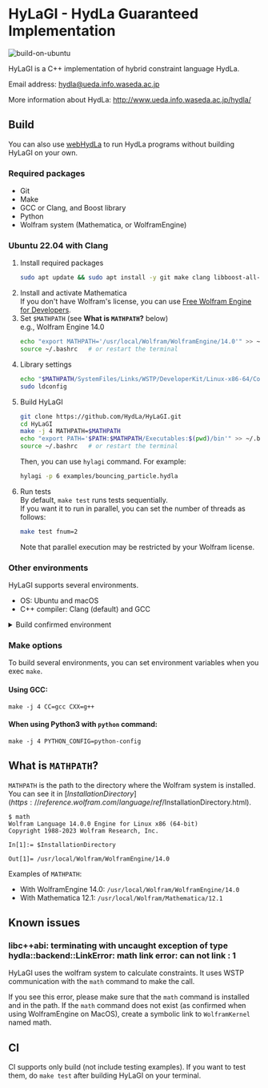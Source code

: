 # HyLaGI - HydLa Guaranteed Implementation

![build-on-ubuntu](https://github.com/HydLa/HyLaGI/workflows/build-on-ubuntu/badge.svg)

HyLaGI is a C++ implementation of hybrid constraint language HydLa.

Email address:
hydla@ueda.info.waseda.ac.jp

More information about HydLa:
http://www.ueda.info.waseda.ac.jp/hydla/

## Build

You can also use [webHydLa](http://webhydla.ueda.info.waseda.ac.jp) to run HydLa programs without building HyLaGI on your own.

### Required packages

- Git
- Make
- GCC or Clang, and Boost library
- Python
- Wolfram system (Mathematica, or WolframEngine)

### Ubuntu 22.04 with Clang

1. Install required packages
   ```bash
   sudo apt update && sudo apt install -y git make clang libboost-all-dev uuid-dev
   ```
1. Install and activate Mathematica  
   If you don't have Wolfram's license, you can use [Free Wolfram Engine for Developers](https://www.wolfram.com/engine/index.php).
1. Set `$MATHPATH` (see **What is `MATHPATH`?** below)  
   e.g., Wolfram Engine 14.0
   ```bash
   echo "export MATHPATH='/usr/local/Wolfram/WolframEngine/14.0'" >> ~/.bashrc
   source ~/.bashrc   # or restart the terminal
   ```
1. Library settings
   ```bash
   echo "$MATHPATH/SystemFiles/Links/WSTP/DeveloperKit/Linux-x86-64/CompilerAdditions" | sudo tee /etc/ld.so.conf.d/wstp.conf
   sudo ldconfig
   ```
1. Build HyLaGI
   ```bash
   git clone https://github.com/HydLa/HyLaGI.git
   cd HyLaGI
   make -j 4 MATHPATH=$MATHPATH
   echo "export PATH='$PATH:$MATHPATH/Executables:$(pwd)/bin'" >> ~/.bashrc
   source ~/.bashrc   # or restart the terminal
   ```
   Then, you can use `hylagi` command. For example:
   ```bash
   hylagi -p 6 examples/bouncing_particle.hydla
   ```
1. Run tests  
   By default, `make test` runs tests sequentially.  
   If you want it to run in parallel, you can set the number of threads as follows:
   ```bash
   make test fnum=2
   ```
   Note that parallel execution may be restricted by your Wolfram license.
   
### Other environments

HyLaGI supports several environments.

- OS: Ubuntu and macOS
- C++ compiler: Clang (default) and GCC

<details>
<summary>Build confirmed environment</summary>

- Ubuntu 20.04.1, GCC 9.3.0, Python 3.8.5
- Ubuntu 20.04.1, Clang 10.0.0, Python 3.8.5
- Ubuntu 22.04.1, GCC 11.3.0, Python 3.10.6
- Ubuntu 22.04.1, Clang 14.0.0, Python 3.10.6
- macOS 10.15.7, Apple clang 12.0.0, Python 3.6.9
- macOS 10.15.7, Apple clang 12.0.0, Python 3.8.5
</details>

### Make options

To build several environments,
you can set environment variables when you exec `make`.  

#### Using GCC:

```
make -j 4 CC=gcc CXX=g++
```

#### When using Python3 with `python` command:

```
make -j 4 PYTHON_CONFIG=python-config
```

## What is `MATHPATH`?

`MATHPATH` is the path to the directory where the Wolfram system is installed.  
You can see it in [$InstallationDirectory](https://reference.wolfram.com/language/ref/$InstallationDirectory.html).

```
$ math
Wolfram Language 14.0.0 Engine for Linux x86 (64-bit)
Copyright 1988-2023 Wolfram Research, Inc.

In[1]:= $InstallationDirectory

Out[1]= /usr/local/Wolfram/WolframEngine/14.0
```

Examples of `MATHPATH`:
- With WolframEngine 14.0: `/usr/local/Wolfram/WolframEngine/14.0`
- With Mathematica 12.1: `/usr/local/Wolfram/Mathematica/12.1`


## Known issues

### libc++abi: terminating with uncaught exception of type hydla::backend::LinkError: math link error: can not link : 1

HyLaGI uses the wolfram system to calculate constraints.
It uses WSTP communication with the `math` command to make the call.

If you see this error, please make sure that the `math` command is installed and in the path.
If the `math` command does not exist (as confirmed when using WolframEngine on MacOS), create a symbolic link to `WolframKernel` named math.

## CI
CI supports only build (not include testing examples). If you want to test them, do ``` make test ``` after building HyLaGI on your terminal.
